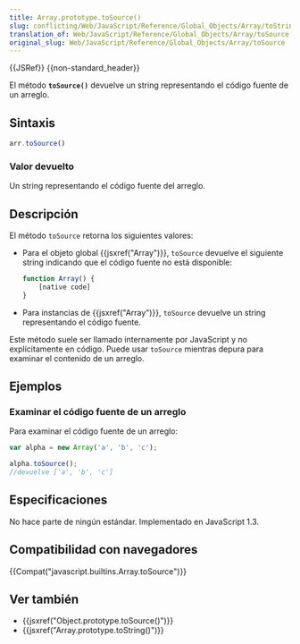 ```yaml
---
title: Array.prototype.toSource()
slug: conflicting/Web/JavaScript/Reference/Global_Objects/Array/toString
translation_of: Web/JavaScript/Reference/Global_Objects/Array/toSource
original_slug: Web/JavaScript/Reference/Global_Objects/Array/toSource
---
```


{{JSRef}} {{non-standard_header}}

El método **`toSource()`** devuelve un string representando el código fuente de un arreglo.

## Sintaxis

```js
arr.toSource()
```

### Valor devuelto

Un string representando el código fuente del arreglo.

## Descripción

El método `toSource` retorna los siguientes valores:

- Para el objeto global {{jsxref("Array")}}, `toSource` devuelve el siguiente string indicando que el código fuente no está disponible:

  ```js
  function Array() {
      [native code]
  }
  ```

- Para instancias de {{jsxref("Array")}}, `toSource` devuelve un string representando el código fuente.

Este método suele ser llamado internamente por JavaScript y no explícitamente en código. Puede usar `toSource` mientras depura para examinar el contenido de un arreglo.

## Ejemplos

### Examinar el código fuente de un arreglo

Para examinar el código fuente de un arreglo:

```js
var alpha = new Array('a', 'b', 'c');

alpha.toSource();
//devuelve ['a', 'b', 'c']
```

## Especificaciones

No hace parte de ningún estándar. Implementado en JavaScript 1.3.

## Compatibilidad con navegadores

{{Compat("javascript.builtins.Array.toSource")}}

## Ver también

- {{jsxref("Object.prototype.toSource()")}}
- {{jsxref("Array.prototype.toString()")}}
